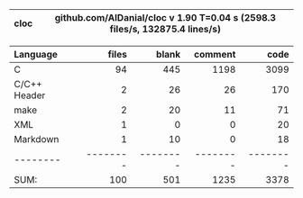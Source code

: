 
cloc|github.com/AlDanial/cloc v 1.90  T=0.04 s (2598.3 files/s, 132875.4 lines/s)
--- | ---

Language|files|blank|comment|code
:-------|-------:|-------:|-------:|-------:
C|94|445|1198|3099
C/C++ Header|2|26|26|170
make|2|20|11|71
XML|1|0|0|20
Markdown|1|10|0|18
--------|--------|--------|--------|--------
SUM:|100|501|1235|3378
